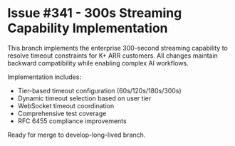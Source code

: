 # Issue #341 - 300s Streaming Capability Implementation

This branch implements the enterprise 300-second streaming capability to resolve timeout constraints for K+ ARR customers. All changes maintain backward compatibility while enabling complex AI workflows.

Implementation includes:
- Tier-based timeout configuration (60s/120s/180s/300s)
- Dynamic timeout selection based on user tier
- WebSocket timeout coordination
- Comprehensive test coverage
- RFC 6455 compliance improvements

Ready for merge to develop-long-lived branch.

